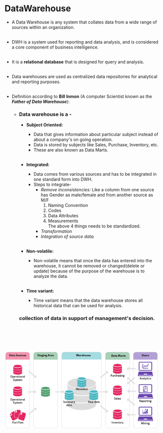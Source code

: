 # DataWarehouse

* A Data Warehouse is any system that collates data from a wide range of sources within an organization.
  <br><br>
* DWH is a system used for reporting and data analysis, and is considered a core component of business intelligence.
  <br><br>
* It is a **relational database** that is designed for query and analysis.
  <br><br> 
* Data warehouses are used as centralized data repositories for analytical and reporting purposes.
  <br><br>
* Definition according to **Bill Inmon** (A computer Scientist known as the _**Father of Data Warehouse**_):
  
  * ### Data warehouse is a -

    * **Subject Oriented:** 
      
      * Data that gives information about particular subject instead of about a company's on going operation.
      * Data is stored by subjects like Sales, Purchase, Inventory, etc. 
      * These are also known as Data Marts.
        <br><br>    
    * **Integrated:** 
      
      * Data comes from various sources and has to be integrated in one standard form into DWH.
      * Steps to integrate-
        * _Remove inconsistencies:_ Like a column from one source has Gender as male/female and from another source as M/F
            1. Naming Convention
            2. Codes
            3. Data Attributes
            4. Measurements  
               The above 4 things needs to be standardized.
        * _Transformation_
        * _Integration of source data._
          <br><br>      
    * **Non-volatile:**
      
        * Non-volatile means that once the data has entered into the warehouse, it cannot be removed or changed(delete or update) 
          because of the purpose of the warehouse is to analyze the data.
          <br><br>          
    * **Time variant:**
        
        * Time variant means that the data warehouse stores all historical data that can be used for analysis.

    ### collection of data in support of management's decision.
  
<br><br>
<br><br>

![data warehouse image](images/datawarehouse.png)
